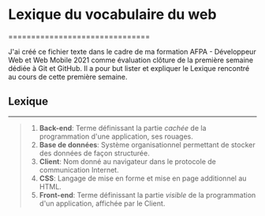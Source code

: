 # Lexique du vocabulaire du web

===============================

J'ai créé ce fichier texte dans le cadre de ma formation AFPA - Développeur Web et Web Mobile 2021 comme évaluation clôture de la première semaine dédiée à Git et GitHub.
Il a pour but lister et expliquer le Lexique rencontré au cours de cette première semaine.

## Lexique

----------

> 1. **Back-end**: Terme définissant la partie *cachée* de la programmation d'une application, ses rouages.
> 2. **Base de données**: Système organisationnel permettant de stocker des données de façon structurée.
> 3. **Client**: Nom donné au navigateur dans le protocole de communication Internet.
> 4. **CSS**: Langage de mise en forme et mise en page additionnel au HTML.
> 5. **Front-end**: Terme définissant la partie *visible* de la programmation d'un application, affichée par le Client.
